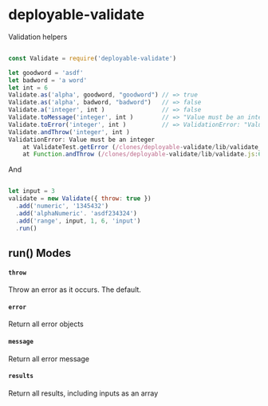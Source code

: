 # deployable-validate

Validation helpers

``` javascript

const Validate = require('deployable-validate')

let goodword = 'asdf'
let badword = 'a word'
let int = 6
Validate.as('alpha', goodword, "goodword") // => true
Validate.as('alpha', badword, "badword")   // => false
Validate.a('integer', int )                // => false
Validate.toMessage('integer', int )        // => "Value must be an integer"
Validate.toError('integer', int )          // => ValidationError: "Value must be an integer"
Validate.andThrow('integer', int ) 
ValidationError: Value must be an integer
    at ValidateTest.getError (/clones/deployable-validate/lib/validate_test.js:149:15)
    at Function.andThrow (/clones/deployable-validate/lib/validate.js:68:46)
```

And 

``` javascript

let input = 3
validate = new Validate({ throw: true })
  .add('numeric', '1345432')
  .add('alphaNumeric'. 'asdf234324')
  .add('range', input, 1, 6, 'input')
  .run()

```

## run() Modes

#### `throw`

Throw an error as it occurs. The default.

#### `error`

Return all error objects

#### `message`

Return all error message

#### `results`

Return all results, including inputs as an array

